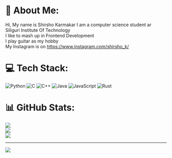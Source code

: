 # 💫 About Me:

Hi, My name is Shirsho Karmakar
I am a computer science student ar Siliguri Institute Of Technology<br/>
I like to mash up in Frontend Development<br/>
I play guitar as my hobby<br/>
My Instagram is on https://www.instagram.com/shirsho_k/<br/>

# 💻 Tech Stack:
![Python](https://img.shields.io/badge/python-3670A0?style=for-the-badge&logo=python&logoColor=ffdd54) ![C](https://img.shields.io/badge/c-%2300599C.svg?style=for-the-badge&logo=c&logoColor=white) ![C++](https://img.shields.io/badge/c++-%2300599C.svg?style=for-the-badge&logo=c%2B%2B&logoColor=white) ![Java](https://img.shields.io/badge/java-%23ED8B00.svg?style=for-the-badge&logo=openjdk&logoColor=white) ![JavaScript](https://img.shields.io/badge/javascript-%23323330.svg?style=for-the-badge&logo=javascript&logoColor=%23F7DF1E) ![Rust](https://img.shields.io/badge/rust-%23000000.svg?style=for-the-badge&logo=rust&logoColor=white)
# 📊 GitHub Stats:
![](https://github-readme-stats.vercel.app/api?username=Shirsho12&theme=dark&hide_border=false&include_all_commits=false&count_private=false)<br/>
![](https://nirzak-streak-stats.vercel.app/?user=Shirsho12&theme=dark&hide_border=false)<br/>
![](https://github-readme-stats.vercel.app/api/top-langs/?username=Shirsho12&theme=dark&hide_border=false&include_all_commits=false&count_private=false&layout=compact)

---
[![](https://visitcount.itsvg.in/api?id=Shirsho12&icon=0&color=0)](https://visitcount.itsvg.in)

<!-- Proudly created with GPRM ( https://gprm.itsvg.in ) -->
